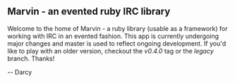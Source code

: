 Marvin - an evented ruby IRC library
------------------------------------

Welcome to the home of Marvin - a ruby library (usable as a framework) for working with IRC
in an evented fashion. This app is currently undergoing major changes and master is used to
reflect ongoing development. If you'd like to play with an older version, checkout the
_v0.4.0_ tag or the _legacy_ branch. Thanks!

-- Darcy